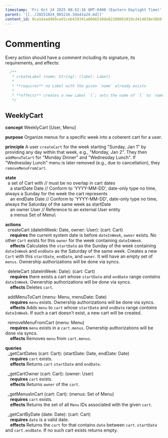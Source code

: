 ```yaml
---
timestamp: 'Fri Oct 24 2025 08:52:16 GMT-0400 (Eastern Daylight Time)'
parent: '[[../20251024_085216.3da41a24.md]]'
content_id: 0ca1daad469ced1ceb419341a8666510de82100661019cd414838e36bbf21bd8
---
```


# Commenting

Every action should have a comment including its signature, its requirements, and effects:

```typescript
  /**
   * createLabel (name: String): (label: Label)
   *
   * **requires** no Label with the given `name` already exists
   *
   * **effects** creates a new Label `l`; sets the name of `l` to `name`; returns `l` as `label`
   */
```

## WeeklyCart

**concept** WeeklyCart \[User, Menu]

**purpose** Organize menus for a specific week into a coherent cart for a user.

**principle** A user `createCart` for the week starting "Sunday, Jan 1" by providing any day within that week, e.g., "Monday, Jan 2". They then `addMenuToCart` for "Monday Dinner" and "Wednesday Lunch". If "Wednesday Lunch" menu is later removed (e.g., due to cancellation), they `removeMenuFromCart`.

**state**\
  a set of Cart with // must be no overlap in cart dates\
    a startDate Date // Conform to 'YYYY-MM-DD', date-only type no time, always a Sunday for the week the cart represents\
    an endDate Date // Conform to 'YYYY-MM-DD', date-only type no time, always the Saturday of the same week as startDate\
    an owner User // Reference to an external User entity\
    a menus Set of Menu\\

**actions**\
  createCart (dateInWeek: Date, owner: User): (cart: Cart)\
    **requires** the current system date is before `dateInWeek`, `owner` exists. No other `Cart` exists for this `owner` for the week containing `dateInWeek`.\
    **effects** Calculates the `startDate` as the Sunday of the week containing `dateInWeek` and `endDate` as the Saturday of the same week. Creates a new `Cart` with this `startDate`, `endDate`, and `owner`. It will have an empty set of `menus`. Ownership authorizations will be done via syncs.

  deleteCart (dateInWeek: Date): (cart: Cart)\
    **requires** there exists a cart whose `startDate` and `endDate` range *contains* `dateInWeek`. Ownership authorizations will be done via syncs.\
    **effects** Deletes `cart`.

  addMenuToCart (menu: Menu, menuDate: Date)\
    **requires** `menu` exists. Ownership authorizations will be done via syncs.\
    **effects** Adds `menu` to `cart` whose `startDate` and `endDate` range *contains* `dateInWeek`. If such a cart doesn't exist, a new cart will be created.

  removeMenuFromCart (menu: Menu)\
    **requires** `menu` exists in a `cart.menus`. Ownership authorizations will be done via syncs.\
    **effects** Removes `menu` from `cart.menus`.

**queries**\
  \_getCartDates (cart: Cart): (startDate: Date, endDate: Date)\
    **requires** `cart` exists.\
    **effects** Returns `cart` `startDate` and `endDate`.

  \_getCartOwner (cart: Cart): (owner: User)\
    **requires** `cart` exists.\
    **effects** Returns `owner` of the `cart`.

  \_getMenusInCart (cart: Cart): (menus: Set of Menu)\
    **requires** `cart` exists.\
    **effects** Returns the set of all `Menu` IDs associated with the given `cart`.

  \_getCartByDate (date: Date): (cart: Cart)\
    **requires** `date` is a valid date.\
    **effects** Returns the `cart` for that contains `date` between `cart.startDate` and `cart.endDate`. If no such cart exists returns empty.
